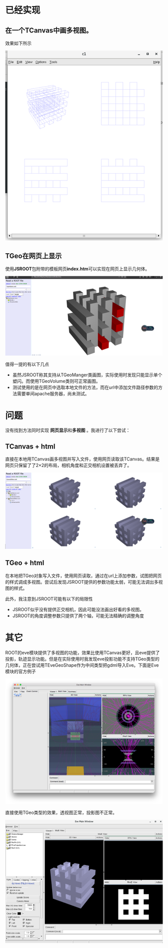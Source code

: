 # 已经实现

## 在一个TCanvas中画多视图。

效果如下所示

![avatar](pic\3.png)

## TGeo在网页上显示

使用**JSROOT**包附带的模板网页**index.htm**可以实现在网页上显示几何体。

![avatar](pic\1.png)

值得一提的有以下几点
- 虽然JSROOT称其支持从TGeoManger类画图，实际使用时发现只能显示单个塑闪。而使用TGeoVolume类则可正常画图。
- 测试使用的是在网页中选取本地文件的方法，而在url中添加文件路径参数的方法需要单间apache服务器，尚未测试。


# 问题

没有找到方法同时实现 **网页显示**和**多视图** 。我进行了以下尝试：

## TCanvas + html
 直接在本地用TCanvas画多视图并写入文件，使用网页读取该TCanvas。结果是网页只保留了了2×2的布局，相机角度和正交相机设置被丢弃了。

![avatar](pic\2.png)

## TGeo + html
在本地把TGeo对象写入文件，使用网页读取，通过在url上添加参数，试图把网页的样式调成多视图。尝试后发现JSROOT提供的参数功能太弱，可能无法调出多视图的样式。

此外，我注意到JSROOT可能有以下的局限性
- JSROOT似乎没有提供正交相机，因此可能没法画出好看的多视图。
- JSROOT的角度调整参数只提供了两个轴，可能无法精确的调整角度

# 其它

ROOT的eve模块提供了多视图的功能，效果比使用TCanvas更好，且eve提供了投影，轨迹显示功能。但是在实际使用时我发现eve投影功能不支持TGeo类型的几何体，正在尝试用TEveGeoShape作为中间类型把gdml导入Eve。下面是Eve模块的官方例子

![avatar](pic\4.png)

直接使用TGeo类型的效果，透视图正常，投影图不正常。

![avatar](pic\5.png)











